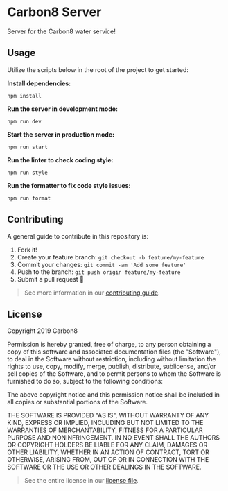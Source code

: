 # Carbon8 Server

Server for the Carbon8 water service!

## Usage

Utilize the scripts below in the root of the project to get started:

**Install dependencies:**

`npm install`

**Run the server in development mode:**

`npm run dev`

**Start the server in production mode:**

`npm run start`

**Run the linter to check coding style:**

`npm run style`

**Run the formatter to fix code style issues:**

`npm run format`

## Contributing

A general guide to contribute in this repository is:

1. Fork it!
2. Create your feature branch: `git checkout -b feature/my-feature`
3. Commit your changes: `git commit -am 'Add some feature'`
4. Push to the branch: `git push origin feature/my-feature`
5. Submit a pull request :rocket:

> See more information in our [contributing
> guide](https://github.com/RobertWSaunders/carbon8-server/blob/master/CONTRIBUTING.md).

## License

Copyright 2019 Carbon8

Permission is hereby granted, free of charge, to any person obtaining a copy of
this software and associated documentation files (the "Software"), to deal in
the Software without restriction, including without limitation the rights to
use, copy, modify, merge, publish, distribute, sublicense, and/or sell copies of
the Software, and to permit persons to whom the Software is furnished to do so,
subject to the following conditions:

The above copyright notice and this permission notice shall be included in all
copies or substantial portions of the Software.

THE SOFTWARE IS PROVIDED "AS IS", WITHOUT WARRANTY OF ANY KIND, EXPRESS OR
IMPLIED, INCLUDING BUT NOT LIMITED TO THE WARRANTIES OF MERCHANTABILITY, FITNESS
FOR A PARTICULAR PURPOSE AND NONINFRINGEMENT. IN NO EVENT SHALL THE AUTHORS OR
COPYRIGHT HOLDERS BE LIABLE FOR ANY CLAIM, DAMAGES OR OTHER LIABILITY, WHETHER
IN AN ACTION OF CONTRACT, TORT OR OTHERWISE, ARISING FROM, OUT OF OR IN
CONNECTION WITH THE SOFTWARE OR THE USE OR OTHER DEALINGS IN THE SOFTWARE.

> See the entire license in our [license
> file](https://github.com/RobertWSaunders/carbon8-server/blob/master/LICENSE).
